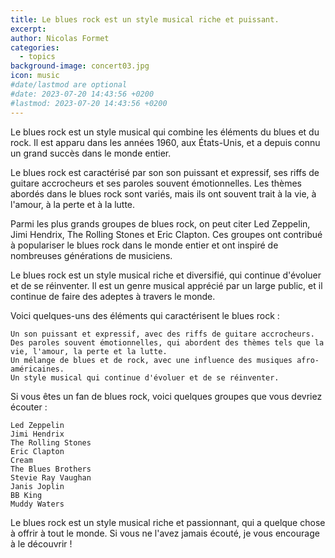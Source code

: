 ```yaml
---
title: Le blues rock est un style musical riche et puissant.
excerpt: 
author: Nicolas Formet
categories:
  - topics
background-image: concert03.jpg
icon: music
#date/lastmod are optional
#date: 2023-07-20 14:43:56 +0200
#lastmod: 2023-07-20 14:43:56 +0200
---
```

Le blues rock est un style musical qui combine les éléments du blues et du rock. Il est apparu dans les années 1960, aux États-Unis, et a depuis connu un grand succès dans le monde entier.

Le blues rock est caractérisé par son son puissant et expressif, ses riffs de guitare accrocheurs et ses paroles souvent émotionnelles. Les thèmes abordés dans le blues rock sont variés, mais ils ont souvent trait à la vie, à l'amour, à la perte et à la lutte.

Parmi les plus grands groupes de blues rock, on peut citer Led Zeppelin, Jimi Hendrix, The Rolling Stones et Eric Clapton. Ces groupes ont contribué à populariser le blues rock dans le monde entier et ont inspiré de nombreuses générations de musiciens.

Le blues rock est un style musical riche et diversifié, qui continue d'évoluer et de se réinventer. Il est un genre musical apprécié par un large public, et il continue de faire des adeptes à travers le monde.

Voici quelques-uns des éléments qui caractérisent le blues rock :

    Un son puissant et expressif, avec des riffs de guitare accrocheurs.
    Des paroles souvent émotionnelles, qui abordent des thèmes tels que la vie, l'amour, la perte et la lutte.
    Un mélange de blues et de rock, avec une influence des musiques afro-américaines.
    Un style musical qui continue d'évoluer et de se réinventer.

Si vous êtes un fan de blues rock, voici quelques groupes que vous devriez écouter :

    Led Zeppelin
    Jimi Hendrix
    The Rolling Stones
    Eric Clapton
    Cream
    The Blues Brothers
    Stevie Ray Vaughan
    Janis Joplin
    BB King
    Muddy Waters

Le blues rock est un style musical riche et passionnant, qui a quelque chose à offrir à tout le monde. Si vous ne l'avez jamais écouté, je vous encourage à le découvrir !